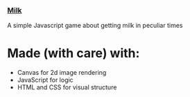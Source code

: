 ### [Milk](https://alandai.github.io/milk/)

A simple Javascript game about getting milk in peculiar times

# Made (with care) with:
- Canvas for 2d image rendering
- JavaScript for logic
- HTML and CSS for visual structure

